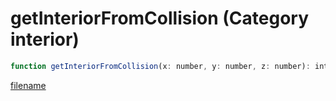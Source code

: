 # getInteriorFromCollision (Category interior)

```js
function getInteriorFromCollision(x: number, y: number, z: number): int
```

[filename](getInteriorFromCollision_m.md ':include')